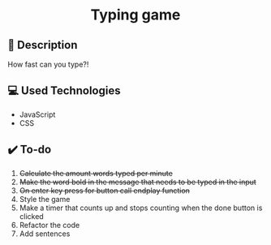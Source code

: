 <div align="center">

# Typing game #


<div align="left">

## :page_facing_up: Description

How fast can you type?!


## :computer: Used Technologies
- JavaScript
- CSS

## :heavy_check_mark: To-do ##
1. ~~Calculate the amount words typed per minute~~
2. ~~Make the word bold in the message that needs to be typed in the input~~
2. ~~On enter key press for button call endplay function~~
3. Style the game
4. Make a timer that counts up and stops counting when the done button is clicked
5. Refactor the code
6. Add sentences
